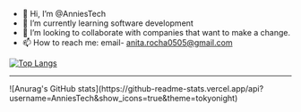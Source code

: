 - 👋 Hi, I’m @AnniesTech
- 🌱 I’m currently learning software development
- 💞️ I’m looking to collaborate with companies that want to make a change.
- 📫 How to reach me: email- anita.rocha0505@gmail.com

[![Top Langs](https://github-readme-stats.vercel.app/api/top-langs/?username=AnniesTech)](https://github.com/anuraghazra/github-readme-stats&theme=tokyonight)
 <hr>
![Anurag's GitHub stats](https://github-readme-stats.vercel.app/api?username=AnniesTech&show_icons=true&theme=tokyonight)

<!---
AnniesTech/AnniesTech is a ✨ special ✨ repository because its `README.md` (this file) appears on your GitHub profile.
You can click the Preview link to take a look at your changes.
--->

